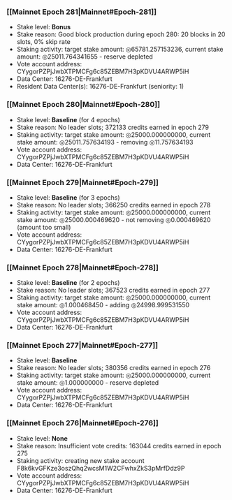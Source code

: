 ### [[Mainnet Epoch 281|Mainnet#Epoch-281]]
* Stake level: **Bonus**
* Stake reason: Good block production during epoch 280: 20 blocks in 20 slots, 0% skip rate
* Staking activity: target stake amount: ◎65781.257153236, current stake amount: ◎25011.764341655 - reserve depleted
* Vote account address: CYygorPZPjJwbXTPMCFg6c85ZEBM7H3pKDVU4ARWP5iH
* Data Center: 16276-DE-Frankfurt
* Resident Data Center(s): 16276-DE-Frankfurt (seniority: 1)
### [[Mainnet Epoch 280|Mainnet#Epoch-280]]
* Stake level: **Baseline** (for 4 epochs)
* Stake reason: No leader slots; 372133 credits earned in epoch 279
* Staking activity: target stake amount: ◎25000.000000000, current stake amount: ◎25011.757634193 - removing ◎11.757634193
* Vote account address: CYygorPZPjJwbXTPMCFg6c85ZEBM7H3pKDVU4ARWP5iH
* Data Center: 16276-DE-Frankfurt
### [[Mainnet Epoch 279|Mainnet#Epoch-279]]
* Stake level: **Baseline** (for 3 epochs)
* Stake reason: No leader slots; 366250 credits earned in epoch 278
* Staking activity: target stake amount: ◎25000.000000000, current stake amount: ◎25000.000469620 - not removing ◎0.000469620 (amount too small)
* Vote account address: CYygorPZPjJwbXTPMCFg6c85ZEBM7H3pKDVU4ARWP5iH
* Data Center: 16276-DE-Frankfurt
### [[Mainnet Epoch 278|Mainnet#Epoch-278]]
* Stake level: **Baseline** (for 2 epochs)
* Stake reason: No leader slots; 367523 credits earned in epoch 277
* Staking activity: target stake amount: ◎25000.000000000, current stake amount: ◎1.000468450 - adding ◎24998.999531550
* Vote account address: CYygorPZPjJwbXTPMCFg6c85ZEBM7H3pKDVU4ARWP5iH
* Data Center: 16276-DE-Frankfurt
### [[Mainnet Epoch 277|Mainnet#Epoch-277]]
* Stake level: **Baseline**
* Stake reason: No leader slots; 380356 credits earned in epoch 276
* Staking activity: target stake amount: ◎25000.000000000, current stake amount: ◎1.000000000 - reserve depleted
* Vote account address: CYygorPZPjJwbXTPMCFg6c85ZEBM7H3pKDVU4ARWP5iH
* Data Center: 16276-DE-Frankfurt
### [[Mainnet Epoch 276|Mainnet#Epoch-276]]
* Stake level: **None**
* Stake reason: Insufficient vote credits: 163044 credits earned in epoch 275
* Staking activity: creating new stake account F8k6kvGFKze3oszQhq2wcsM1W2CFwhxZkS3pMrfDdz9P
* Vote account address: CYygorPZPjJwbXTPMCFg6c85ZEBM7H3pKDVU4ARWP5iH
* Data Center: 16276-DE-Frankfurt